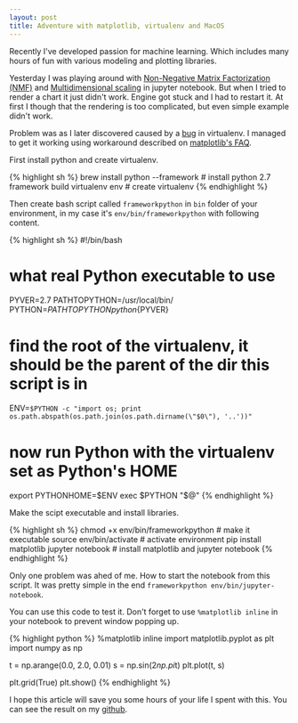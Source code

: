 ```yaml
---
layout: post
title: Adventure with matplotlib, virtualenv and MacOS
---
```


Recently I've developed passion for machine learning. Which includes many hours of fun with various modeling and plotting libraries.

Yesterday I was playing around with [Non-Negative Matrix Factorization (NMF)](http://scikit-learn.org/stable/modules/generated/sklearn.decomposition.NMF.html) and [Multidimensional scaling](http://scikit-learn.org/stable/modules/generated/sklearn.manifold.MDS.html) in jupyter notebook. But when I tried to render a chart it just didn't work.
Engine got stuck and I had to restart it. At first I though that the rendering is too complicated, but even simple example didn't work.

Problem was as I later discovered caused by a [bug](https://github.com/pypa/virtualenv/issues/54) in virtualenv. I managed to get it working using workaround described on [matplotlib's FAQ](http://matplotlib.org/devdocs/faq/virtualenv_faq.html#osx).

First install python and create virtualenv.

{% highlight sh %}
brew install python --framework # install python 2.7 framework build
virtualenv env # create virtualenv
{% endhighlight %}

Then create bash script called `frameworkpython` in `bin` folder of your environment, in my case it's `env/bin/frameworkpython` with following content.

{% highlight sh %}
#!/bin/bash

# what real Python executable to use
PYVER=2.7
PATHTOPYTHON=/usr/local/bin/
PYTHON=${PATHTOPYTHON}python${PYVER}

# find the root of the virtualenv, it should be the parent of the dir this script is in
ENV=`$PYTHON -c "import os; print os.path.abspath(os.path.join(os.path.dirname(\"$0\"), '..'))"`

# now run Python with the virtualenv set as Python's HOME
export PYTHONHOME=$ENV
exec $PYTHON "$@"
{% endhighlight %}

Make the scipt executable and install libraries.

{% highlight sh %}
chmod +x env/bin/frameworkpython # make it executable
source env/bin/activate # activate environment
pip install matplotlib jupyter notebook # install matplotlib and jupyter notebook
{% endhighlight %}

Only one problem was ahed of me. How to start the notebook from this script. It was pretty simple in the end `frameworkpython env/bin/jupyter-notebook`.

You can use this code to test it. Don't forget to use `%matplotlib inline` in your notebook to prevent window popping up.

{% highlight python %}
%matplotlib inline
import matplotlib.pyplot as plt
import numpy as np

t = np.arange(0.0, 2.0, 0.01)
s = np.sin(2*np.pi*t)
plt.plot(t, s)

plt.grid(True)
plt.show()
{% endhighlight %}

I hope this article will save you some hours of your life I spent with this. You can see the result on my [github](https://github.com/stlk/datatalks/blob/master/instagram/nmf_mds.ipynb).
